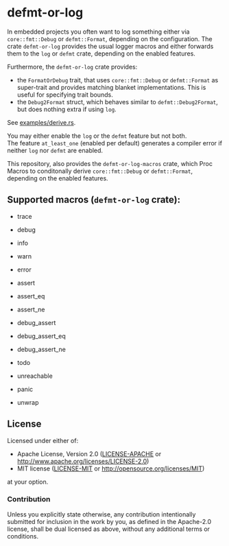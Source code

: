 # defmt-or-log

In embedded projects you often want to log something either via `core::fmt::Debug` or `defmt::Format`, depending on the configuration. The crate `defmt-or-log` provides the usual logger macros and either forwards them to the `log` or `defmt` crate, depending on the enabled features.

Furthermore, the `defmt-or-log` crate provides:
* the `FormatOrDebug` trait, that uses `core::fmt::Debug` or `defmt::Format` as super-trait and provides matching blanket implementations. This is useful for specifying trait bounds.
* the `Debug2Format` struct, which behaves similar to `defmt::Debug2Format`, but does nothing extra if using `log`.

See [examples/derive.rs](./examples/derive.rs).

You may either enable the `log` or the `defmt` feature but not both.  
The feature `at_least_one` (enabled per default) generates a compiler error if neither `log` nor `defmt` are enabled.   

This repository, also provides the `defmt-or-log-macros` crate, which Proc Macros to conditonally derive `core::fmt::Debug` or `defmt::Format`, depending on the enabled features.


## Supported macros (`defmt-or-log` crate):
* trace
* debug
* info
* warn
* error

* assert
* assert_eq
* assert_ne
* debug_assert
* debug_assert_eq
* debug_assert_ne

* todo
* unreachable
* panic
* unwrap

## License

Licensed under either of:

- Apache License, Version 2.0 ([LICENSE-APACHE](LICENSE-APACHE) or http://www.apache.org/licenses/LICENSE-2.0)
- MIT license ([LICENSE-MIT](LICENSE-MIT) or http://opensource.org/licenses/MIT)

at your option.

### Contribution

Unless you explicitly state otherwise, any contribution intentionally submitted for inclusion in
the work by you, as defined in the Apache-2.0 license, shall be dual licensed as above, without
any additional terms or conditions.